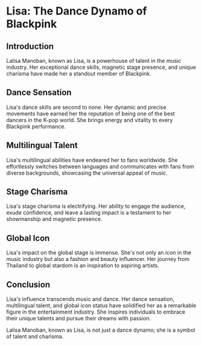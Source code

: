 
# Lisa: The Dance Dynamo of Blackpink

## Introduction

Lalisa Manoban, known as Lisa, is a powerhouse of talent in the music industry. Her exceptional dance skills, magnetic stage presence, and unique charisma have made her a standout member of Blackpink.

## Dance Sensation

Lisa's dance skills are second to none. Her dynamic and precise movements have earned her the reputation of being one of the best dancers in the K-pop world. She brings energy and vitality to every Blackpink performance.

## Multilingual Talent

Lisa's multilingual abilities have endeared her to fans worldwide. She effortlessly switches between languages and communicates with fans from diverse backgrounds, showcasing the universal appeal of music.

## Stage Charisma

Lisa's stage charisma is electrifying. Her ability to engage the audience, exude confidence, and leave a lasting impact is a testament to her showmanship and magnetic presence.

## Global Icon

Lisa's impact on the global stage is immense. She's not only an icon in the music industry but also a fashion and beauty influencer. Her journey from Thailand to global stardom is an inspiration to aspiring artists.

## Conclusion

Lisa's influence transcends music and dance. Her dance sensation, multilingual talent, and global icon status have solidified her as a remarkable figure in the entertainment industry. She inspires individuals to embrace their unique talents and pursue their dreams with passion.

Lalisa Manoban, known as Lisa, is not just a dance dynamo; she is a symbol of talent and charisma.
